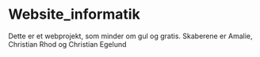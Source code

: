 # Website_informatik
Dette er et webprojekt, som minder om gul og gratis. Skaberene er Amalie, Christian Rhod og Christian Egelund
